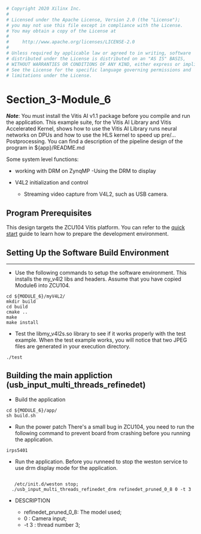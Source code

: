 ```Bash
# Copyright 2020 Xilinx Inc.
#
# Licensed under the Apache License, Version 2.0 (the "License");
# you may not use this file except in compliance with the License.
# You may obtain a copy of the License at
#
#     http://www.apache.org/licenses/LICENSE-2.0
#
# Unless required by applicable law or agreed to in writing, software
# distributed under the License is distributed on an "AS IS" BASIS,
# WITHOUT WARRANTIES OR CONDITIONS OF ANY KIND, either express or implied.
# See the License for the specific language governing permissions and
# limitations under the License.
```
# Section_3-Module_6


***Note***: You must install the Vitis AI v1.1 package before you compile and run the application. 
This example suite, for the Vitis AI Library and Vitis Accelerated Kernel, shows how to use the Vitis AI Library runs neural networks on DPUs and how to use the HLS kernel to speed up pre/... Postprocessing. You can find a description of the pipeline design of the program in ${app}/README.md

Some system level functions:
- working with DRM on ZynqMP
    -Using the DRM to display

- V4L2 initialization and control
    - Streaming video capture from V4L2, such as USB camera. 


## Program Prerequisites
This design targets the ZCU104 Vitis platform. You can refer to the [quick start](https://github.com/Xilinx/Vitis-AI/tree/master/Vitis-AI-Library#quick-start-for-edge) guide to learn how to prepare the development environment.


## Setting Up the Software Build Environment
---

- Use the following commands to setup the software environment. This installs the my_v4l2 libs and headers. Assume that you have copied Module6 into ZCU104.

```
cd ${MODULE_6}/myV4L2/
mkdir build
cd build
cmake ..
make
make install
```

- Test the libmy_v4l2s.so library to see if it works properly with the test example. When the test example works, you will notice that two JPEG files are generated in your execution directory.
```
./test
```

## Building the main appliction (usb_input_multi_threads_refinedet)
- Build the application

```
cd ${MODULE_6}/app/
sh build.sh

```
- Run the power patch
 There's a small bug in ZCU104, you need to run the following command to prevent board from crashing before you running the application.
```
irps5401
```

- Run the application.
 Before you runneed to stop the weston service to use drm display mode for the application.
``` 

   /etc/init.d/weston stop; 
  ./usb_input_multi_threads_refinedet_drm refinedet_pruned_0_8 0 -t 3
```
- DESCRIPTION 

    - refinedet_pruned_0_8: The model used;
    - 0                   :  Camera input;
    - -t 3                :  thread number 3;
